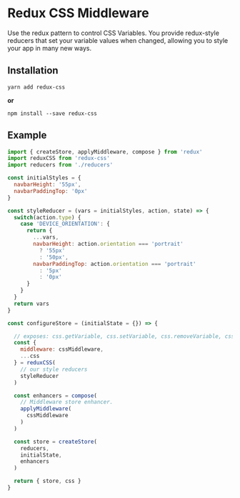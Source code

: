 # Redux CSS Middleware

Use the redux pattern to control CSS Variables.  You provide redux-style reducers
that set your variable values when changed, allowing you to style your app in many
new ways.

## Installation

```
yarn add redux-css
```

**or**

```
npm install --save redux-css
```

## Example

```js
import { createStore, applyMiddleware, compose } from 'redux'
import reduxCSS from 'redux-css'
import reducers from './reducers'

const initialStyles = {
  navbarHeight: '55px',
  navbarPaddingTop: '0px'
}

const styleReducer = (vars = initialStyles, action, state) => {
  switch(action.type) {
    case 'DEVICE_ORIENTATION': {
      return {
        ...vars,
        navbarHeight: action.orientation === 'portrait'
          ? '55px'
          : '50px',
        navbarPaddingTop: action.orientation === 'portrait'
          : '5px'
          : '0px'
      }
    }
  }
  return vars
}

const configureStore = (initialState = {}) => {

  // exposes: css.getVariable, css.setVariable, css.removeVariable, css.middleware
  const {
    middleware: cssMiddleware,
    ...css
  } = reduxCSS(
    // our style reducers
    styleReducer
  )

  const enhancers = compose(
    // Middleware store enhancer.
    applyMiddleware(
      cssMiddleware
    )
  )

  const store = createStore(
    reducers,
    initialState,
    enhancers
  )

  return { store, css }
}
```